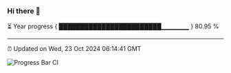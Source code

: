 ### Hi there 👋

⏳ Year progress { ████████████████████████▁▁▁▁▁▁ } 80.95 %

---

⏰ Updated on Wed, 23 Oct 2024 06:14:41 GMT

![Progress Bar CI](https://github.com/Shyam-Makwana/GitHub-Actions-Demo/workflows/Progress%20Bar%20CI/badge.svg)
